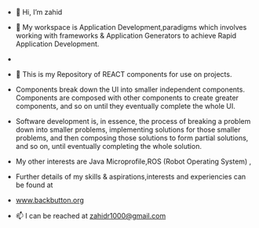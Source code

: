 - 👋 Hi, I’m zahid
- 👀 My workspace is Application Development,paradigms which involves working with frameworks & Application Generators to achieve Rapid Application Development. 
- 
- 🌱 This is my Repository of REACT components for use on projects.

- Components break down the UI into smaller independent components. Components are composed with other components to create greater components, and so on until they eventually complete the whole UI.

- Software development is, in essence, the process of breaking a problem down into smaller problems, implementing solutions for those smaller problems, and then composing those solutions to form partial solutions, and so on, until eventually completing the whole solution.

-   My other interests are Java Microprofile,ROS (Robot Operating System) , 
-  Further details of my skills & aspirations,interests and experiencies can be found at
-  www.backbutton.org 
- 📫 I can be reached at zahidr1000@gmail.com

<!---
zahidr/zahidr is a ✨ special ✨ repository because its `README.md` (this file) appears on your GitHub profile.
You can click the Preview link to take a look at your changes.
--->
